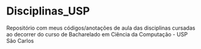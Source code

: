 # Disciplinas_USP
Repositório com meus códigos/anotações de aula das disciplinas cursadas ao decorrer do curso de Bacharelado em Ciência da Computação - USP São Carlos
